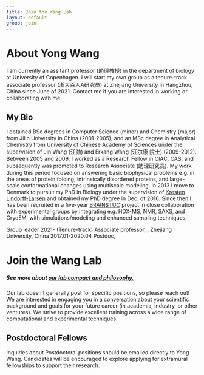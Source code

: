 ```yaml
---
title: Join the Wang Lab
layout: default
group: join
---
```


# About Yong Wang

I am currently an assitant professor (助理教授) in the department of biology at University of Copenhagen. I will start my own group as a tenure-track associate professor (浙大百人A研究员) at Zhejiang University in Hangzhou, China since June of 2021. Contact me if you are interested in working or collaborating with me.

## My Bio

I obtained BSc degrees in Computer Science (minor) and Chemistry (major) from Jilin University in China (2001-2005), and an MSc degree in Analytical Chemistry from University of Chinese Academy of Sciences under the supervision of Jin Wang (汪劲) and Erkang Wang (汪尔康 院士) (2009-2012). Between 2005 and 2009, I worked as a Research Fellow in CIAC, CAS, and subsequently was promoted to Research Associate (助理研究员). My work during this period focused on answering basic biophysical problems e.g. in the areas of protein folding, intrinsically disordered proteins, and large-scale conformational changes using multiscale modeling. In 2013 I move to Denmark to pursuit my PhD in Biology under the supervision of [Kresten Lindorff-Larsen](https://twitter.com/LindorffLarsen) and obtained my PhD degree in Dec. of 2016. Since then I has been recruited in a five-year [BRAINSTUC](https://brainstruc.ku.dk/) project in close collaboration with experimental groups by integrating e.g. HDX-MS, NMR, SAXS, and CryoEM, with simulations/modeling and enhanced sampling techniques. 

Group leader
2021-     (Tenure-track) Associate professor, , Zhejiang University, China
2017.01-2020.04 Postdoc, 

# Join the Wang Lab

##### See more about [our lab compact and philosophy.](/compact/)

Our lab doesn’t generally post for specific positions, so please reach out! We are interested in engaging you in a conversation about your scientific background and goals for your future career (in academia, industry, or other ventures). We strive to provide excellent training across a wide range of computational and experimental techniques.
<br/>


## Postdoctoral Fellows

Inquiries about Postdoctoral positions should be emailed directly to Yong Wang. Candidates will be encouraged to explore applying for extramural fellowships to support their research.
